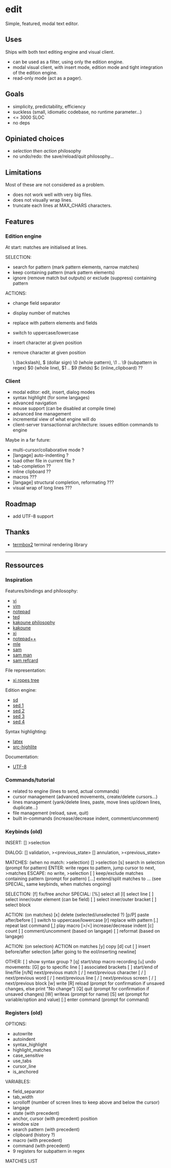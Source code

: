 # edit

Simple, featured, modal text editor.

## Uses

Ships with both text editing engine and visual client.

* can be used as a filter, using only the edition engine.
* modal visual client, with insert mode, edition mode and tight integration of the edition engine.
* read-only mode (act as a pager).

## Goals

* simplicity, predictability, efficiency
* suckless (small, idiomatic codebase, no runtime parameter...)
* <= 3000 SLOC
* no deps

## Opiniated choices

* *selection then action* philosophy
* no undo/redo: the save/reload/quit philosophy...

## Limitations

Most of these are not considered as a problem.

* does not work well with very big files.
* does not visually wrap lines.
* truncate each lines at MAX_CHARS characters.

## Features

### Edition engine

At start: matches are initialised at lines.

SELECTION:
* search for pattern (mark pattern elements, narrow matches)
* keep containing pattern (mark pattern elements)
* ignore (remove match but outputs) or exclude (suppress) containing pattern

ACTIONS:
* change field separator
* display number of matches
* replace with pattern elements and fields
* switch to uppercase/lowercase
* insert character at given position
* remove character at given position

    \\ (backslash), \$ (dollar sign)
    \0 (whole pattern), \1 .. \9 (subpattern in regex)
    $0 (whole line), $1 .. $9 (fields)
    $c (inline_clipboard) ??

### Client

* modal editor: edit, insert, dialog modes
* syntax highlight (for some langages)
* advanced navigation
* mouse support (can be disabled at compile time)
* advanced line management
* incremental view of what engine will do
* client-server transactionnal architecture: issues edition commands to engine

Maybe in a far future:
* multi-cursor/collaborative mode ?
* [langage] auto-indenting ?
* load other file in current file ?
* tab-completion ??
* inline clipboard ??
* macros ???
* [langage] structural completion, reformating ???
* visual wrap of long lines ???

## Roadmap

* add UTF-8 support

## Thanks

* [termbox2](https://github.com/termbox/termbox2) terminal rendering library


---

## Ressources

### Inspiration

Features/bindings and philosophy:
* [vi](http://www.ungerhu.com/jxh/vi.html)
* [vim](https://vimhelp.org/vi_diff.txt.html)
* [notepad](https://jsimlo.sk/notepad/features.php)
* [ted](http://www.kpdus.com/ted.html)
* [kakoune philosophy](https://kakoune.org/why-kakoune/why-kakoune.html)
* [kakoune](https://github.com/mawww/kakoune#advanced-topics)
* [xi](https://xi-editor.io/docs.html)
* [notepad++](https://github.com/notepad-plus-plus/notepad-plus-plus/wiki/Features)
* [mle](https://github.com/adsr/mle)
* [sam](http://doc.cat-v.org/plan_9/4th_edition/papers/sam/)
* [sam man](http://man.cat-v.org/plan_9/1/sam)
* [sam refcard](http://sam.cat-v.org/cheatsheet/sam-refcard.pdf)

File representation:
* [xi ropes tree](https://xi-editor.io/docs/crdt-details.html)

Edition engine:
* [sd](https://github.com/chmln/sd)
* [sed 1](https://www.gnu.org/software/sed/manual/sed.html)
* [sed 2](https://pubs.opengroup.org/onlinepubs/007904975/utilities/sed.html)
* [sed 3](https://pubs.opengroup.org/onlinepubs/9699919799/)
* [sed 4](https://pubs.opengroup.org/onlinepubs/9699919799/utilities/sed.html)

Syntax highlighting:
* [latex](https://denbeke.be/blog/programming/syntax-highlighting-in-latex/)
* [src-highlite](https://www.gnu.org/software/src-highlite/)

Documentation:
* [UTF-8](https://en.wikipedia.org/wiki/UTF-8)


### Commands/tutorial

* related to engine (lines to send, actual commands)
* cursor management (advanced movements, create/delete cursors...)
* lines management (yank/delete <n> lines, paste, move <n> lines up/down <m> lines, duplicate...)
* file management (reload, save, quit)
* built in-commands (increase/decrease indent, comment/uncomment)


### Keybinds (old)

INSERT:
[<ESCAPE>] >selection

DIALOG:
[<ENTER>] validation, ><previous_state>
[<ESCAPE>] annulation, ><previous_state>

MATCHES: (when no match: >selection)
[<ESCAPE>] >selection
[s] search in selection (prompt for pattern)
    ENTER: write regex to pattern, jump cursor to next, >matches
    ESCAPE: no write, >selection
[ ] keep/exclude matches containing pattern (prompt for pattern)
[...] extend/split matches to ... (see SPECIAL, same keybinds, when matches ongoing)

SELECTION:
[f] fix/free anchor
SPECIAL:
    [%] select all
    [l] select line
    [ ] select inner/outer element (can be field)
    [ ] select inner/outer bracket
    [ ] select block

ACTION: (on matches)
[x] delete (selected/unselected ?)
<quantifier>[p/P] paste after/before
[ ] switch to uppercase/lowercase
[r] replace with pattern
[.] repeat last command
[,] play macro
[>/<] increase/decrease indent
[c] count
[ ] comment/uncomment (based on langage)
[ ] reformat (based on langage)

ACTION: (on selection)
ACTION on matches
[y] copy
[d] cut
[ ] insert before/after selection [after going to the eol/inserting newline]

OTHER:
[ ] show syntax group ?
[q] start/stop macro recording
[u] undo
movements:
    <n>[G] go to specific line
    [ ] associated brackets
    [ ] start/end of line/file
    <quantifier>[n/N] next/previous match
    <quantifier>[ / ] next/previous character
    <quantifier>[ / ] next/previous word
    <quantifier>[ / ] next/previous line
    <quantifier>[ / ] next/previous screen
    <quantifier>[ / ] next/previous block
[w] write
[R] reload (prompt for confirmation if unsaved changes, else print "No change")
[Q] quit (prompt for confirmation if unsaved changes)
[W] writeas (prompt for name)
[S] set (prompt for variable/option and value)
[:] enter command (prompt for command)


### Registers (old)

OPTIONS:
* autowrite
* autoindent
* syntax_highlight
* highlight_matches
* case_sensitive
* use_tabs
* cursor_line
* is_anchored

VARIABLES:
* field_separator
* tab_width
* scrolloff (number of screen lines to keep above and below the cursor)
* langage
* state (with precedent)
* anchor, cursor (with precedent) position
* window size
* search pattern (with precedent)
* clipboard (history ?)
* macro (with precedent)
* command (with precedent)
* 9 registers for subpattern in regex

MATCHES LIST
